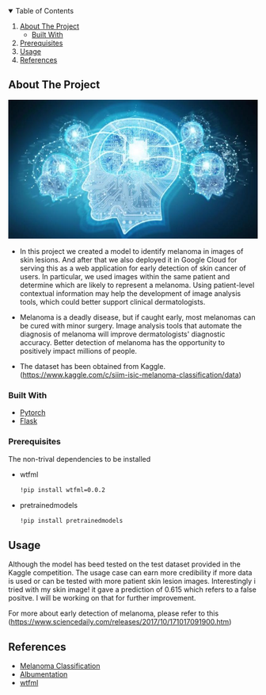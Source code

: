 <!-- TABLE OF CONTENTS -->
<details open="open">
  <summary>Table of Contents</summary>
  <ol>
    <li>
      <a href="#about-the-project">About The Project</a>
      <ul>
        <li><a href="#built-with">Built With</a></li>
      </ul>
    </li>
    <li>
      <a href="#prerequisites">Prerequisites</a></li>
      </ul>
    </li>
    <li><a href="#usage">Usage</a></li>
    <li><a href="#references">References</a></li>
  </ol>
</details>



<!-- ABOUT THE PROJECT -->
## About The Project
![deep](https://github.com/Mishu791/Melanoma_Skin-Cancer_Detection_Model/blob/master/images/deep.png)

* In this project we created a model to identify melanoma in images of skin lesions. And after that we also deployed it in Google Cloud for serving this as a web application for early detection of skin cancer of users. In particular, we used images within the same patient and determine which are likely to represent a melanoma. Using patient-level contextual information may help the development of image analysis tools, which could better support clinical dermatologists.

* Melanoma is a deadly disease, but if caught early, most melanomas can be cured with minor surgery. Image analysis tools that automate the diagnosis of melanoma will improve dermatologists' diagnostic accuracy. Better detection of melanoma has the opportunity to positively impact millions of people.

* The dataset has been obtained from Kaggle. (https://www.kaggle.com/c/siim-isic-melanoma-classification/data) 

### Built With

* [Pytorch](https://pytorch.org/)
* [Flask](https://flask.palletsprojects.com/en/2.0.x/)


### Prerequisites

The non-trival dependencies to be installed 
* wtfml
  ```sh
  !pip install wtfml=0.0.2
  ```
* pretrainedmodels
  ```sh
  !pip install pretrainedmodels
  ```



<!-- USAGE EXAMPLES -->
## Usage

Although the model has beed tested on the test dataset provided in the Kaggle competition. The usage case can earn more credibility if more data is used or can be tested with more patient skin lesion images. Interestingly i tried with my skin image! it gave a prediction of 0.615 which refers to a false positve. I will be working on that for further improvement.

For more about early detection of melanoma, please refer to this (https://www.sciencedaily.com/releases/2017/10/171017091900.htm)



<!-- References -->
## References
* [Melanoma Classification](https://www.kaggle.com/ibtesama/melanoma-classification-with-attention)
* [Albumentation](https://albumentations.ai/docs/examples/pytorch_classification/)
* [wtfml](https://github.com/abhishekkrthakur/wtfml)
